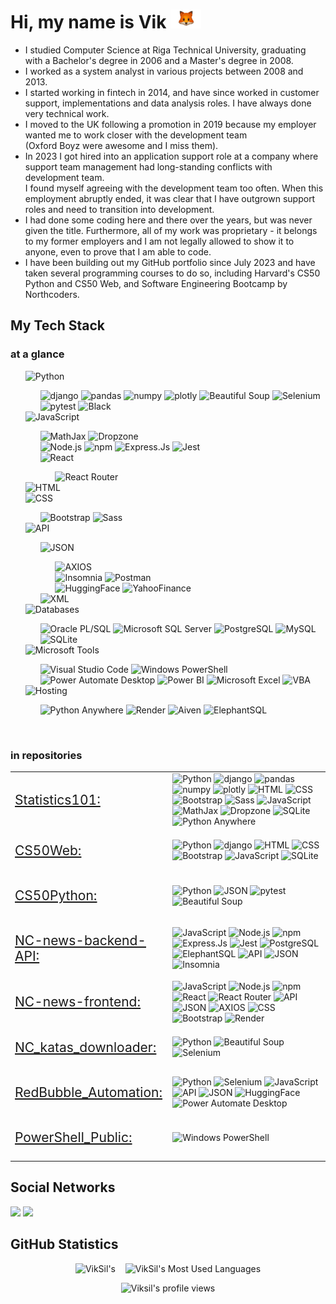 # Hi, my name is Vik <img height = "30" src="https://github.com/VikSil/VikSil/blob/trunk/Telegram_Fox.gif"/>

* I studied Computer Science at Riga Technical University, graduating with a Bachelor's degree in 2006 and a Master's degree in 2008.
* I worked as a system analyst in various projects between 2008 and 2013.
* I started working in fintech in 2014, and have since worked in customer support, implementations and data analysis roles. I have always done very technical work.
* I moved to the UK following a promotion in 2019 because my employer wanted me to work closer with the development team <br> (Oxford Boyz were awesome and I miss them).
* In 2023 I got hired into an application support role at a company where support team management had long-standing conflicts with development team. <br>
I found myself agreeing with the development team too often. When this employment abruptly ended, it was clear that I have outgrown support roles and need to transition into development.
* I had done some coding here and there over the years, but was never given the title. Furthermore, all of my work was proprietary - it belongs to my former employers and I am not legally allowed to show it to anyone, even to prove that I am able to code.
* I have been building out my GitHub portfolio since July 2023 and have taken several programming courses to do so, including Harvard's CS50 Python and CS50 Web, and Software Engineering Bootcamp by Northcoders.



## My Tech Stack

### at a glance

<!-- Python -->
<ul>
<li style = "list-style-type: none"> <img height="30"  src="https://img.shields.io/badge/Python-ffcf40?style=flat-square&logo=python" alt="Python"/>
</li>
<ul>
<li style = "list-style-type: none">
<img height="24" src="https://img.shields.io/badge/django-103e2e?style=flat-square" alt="django"/>
<img height="24" src="https://img.shields.io/badge/pandas-f6f6f6?style=flat-square&logo=pandas&logoColor=0d044d" alt="pandas"/>
<img height="24" src="https://img.shields.io/badge/NumPy-4b73c9?style=flat-square&logo=numpy&logoColor=4ba5c9" alt="numpy"/>
<img height="24" src="https://img.shields.io/badge/plotly-black?style=flat-square&logo=plotly&logoColor=f03470" alt="plotly"/>
<img height="24" src="https://img.shields.io/badge/Beautiful%20Soup-f6f6f6?style=flat-square" alt="Beautiful Soup"/>
<img height="24" src="https://img.shields.io/badge/Selenium-f6f6f6?style=flat-square&logo=selenium" alt="Selenium"/>
<img height="24" alt="pytest" src="https://img.shields.io/badge/pytest-f6f6f6?logo=pytest" />
<img height="24" src="https://img.shields.io/badge/Black-black?style=flat-square" alt="Black"/>
</li>
</ul>
<!-- JavaScript -->
<li style = "list-style-type: none"> <img height="30"  src="https://img.shields.io/badge/JavasSript-%23323330.svg?style=flat-square&logo=javascript&logoColor=%23F7DF1E" alt="JavaScript"/> 
</li>
<ul>
<li style = "list-style-type: none">
<img height="24" alt="MathJax" src="https://img.shields.io/badge/MathJax-darkgreen?style=flat-square" />
<img height="24" alt="Dropzone" src="https://img.shields.io/badge/Dropzone-purple?style=flat-square" /> 
</li>
<li style = "list-style-type: none">
<img height="24" alt="Node.js" src="https://img.shields.io/badge/node.js-black?style=flat-square&logo=Node.js&logoColor=43853d" />  
<img height="24" alt="npm" src="https://img.shields.io/badge/-NPM-CB3837?style=flat-square&logo=npm&logoColor=white" />
<img height="24" alt="Express.Js" src="https://img.shields.io/badge/express.js-%23F7DF1E.svg?style=flat-square"/>
<img height="24" alt="Jest" src="https://img.shields.io/badge/Jest-f6f6f6?style=flat-square&logo=jest&logoColor=944058"/>
</li>
<li style = "list-style-type: none">
<img height="24" alt="React" src="https://img.shields.io/badge/React-black?style=flat-square&logo=react&logoColor=%2361DAFB" />
</li>
<ul>
<li style = "list-style-type: none">
<img height="24" alt="React Router" src="https://img.shields.io/badge/React_Router-black?style=flat-square&logo=react-router&logoColor=CA4245"/>
</li>
</ul>
</ul>
<!-- HTML -->
<li style = "list-style-type: none">  <img alt="HTML" height="30"  src="https://img.shields.io/badge/HTML-E34F26?style=flat-square&logo=html5&logoColor=white" /> 
</li>
<!-- CSS -->
<li style = "list-style-type: none">
<img alt="CSS" height="30"  src="https://img.shields.io/badge/CSS-f6f6f6?style=flat-square&logo=css3&logoColor=%231572B6" /> 
</li>
<ul>
<li style = "list-style-type: none">
<img height="24"  alt="Bootstrap" src="https://img.shields.io/badge/Bootstrap-f6f6f6?style=flat-square&logo=bootstrap" />
<img height="24"  alt="Sass" src="https://img.shields.io/badge/Sass-f6f6f6?style=flat-square&logo=sass" />
</li>
</ul>
<!-- API -->
<li style = "list-style-type: none"> <img height="30"  src="https://img.shields.io/badge/API-orange?style=flat-square" alt="API"/>
</li>
<ul>
<li style = "list-style-type: none">
<img height="24"  alt="JSON" src="https://img.shields.io/badge/JSON-f6f6f6?style=flat-square&logo=json&logoColor=969696" />
</li>
<ul>
<li style = "list-style-type: none">
<img alt="AXIOS" src="https://img.shields.io/badge/AXIOS-f6f6f6?logo=axios&logoColor=%235A29E4" />
</li>
<li style = "list-style-type: none">
<img alt="Insomnia" src="https://img.shields.io/badge/-Insomnia-5849BE?style=flat-square&logo=insomnia&logoColor=white" />
<img alt="Postman" src="https://img.shields.io/badge/POSTMAN-f6f6f6?style=flat-square&logo=postman" />
</li>
<li style = "list-style-type: none">
<img alt="HuggingFace" src="https://img.shields.io/badge/Hugging%20Face-yellow?style=flat-square" />
<img alt="YahooFinance" src="https://img.shields.io/badge/yahooo!%20finance-purple?style=flat-square" />
</li>
</ul>
<li style = "list-style-type: none">
<img height="24"  alt="XML" src="https://img.shields.io/badge/XML-f78c09?style=flat-square" />
</li>
</ul>
<!-- Databases -->
<li style = "list-style-type: none"> <img height="30"  src="https://img.shields.io/badge/Databases-blue?style=flat-square&logo=database&logoColor=44dcb1" alt="Databases"/>
</li>
<ul>
<li style = "list-style-type: none">
<img height="24" alt="Oracle PL/SQL" src="https://img.shields.io/badge/ORACLE%20PL%2FSQL-f6f6f6?style=flat-square&logo=oracle&logoColor=red" />
<img height="24" alt="Microsoft SQL Server" src="https://img.shields.io/badge/MS%20SQL%20Server-f6f6f6?style=flat-square&logo=microsoftsqlserver&logoColor=red" />
<img height="24" alt="PostgreSQL" src="https://img.shields.io/badge/PostgreSQL-f6f6f6?style=flat-square&logo=postgresql"/>
<img height="24" alt="MySQL" src="https://img.shields.io/badge/MySQL-df8a00?style=flat-square&logo=mysql&logoColor=005d88"/>
<img height="24" alt="SQLite" src="https://img.shields.io/badge/SQLite-003954?style=flat-square&logo=sqlite"/>
</li>
</ul>
<!-- Microsoft Tools -->
<li style = "list-style-type: none"> <img height="30"  src="https://img.shields.io/badge/Microsoft%20Tools-f6f6f6?style=flat-square&logo=microsoft&logoColor=aqua" alt="Microsoft Tools"/>  
</li>
<ul>
<li style = "list-style-type: none">
<img height="24"  alt="Visual Studio Code" src="https://img.shields.io/badge/Visual%20Studio%20Code-f6f6f6?style=flat-square&logo=visualstudio&logoColor=blue" />
<img height="24"  alt="Windows PowerShell" src="https://img.shields.io/badge/Windows%20PowerShell-f6f6f6?style=flat-square&logo=powershell" />
<img height="24"  alt="Power Automate Desktop" src="https://img.shields.io/badge/Power%20Automate%20Desktop-f6f6f6?style=flat-square&logo=powerautomate&logoColor=blue" />
<img height="24"  alt="Power BI" src="https://img.shields.io/badge/Power%20BI-f6f6f6?style=flat-square&logo=powerbi" />
<img height="24"  alt="Microsoft Excel" src="https://img.shields.io/badge/Microsoft%20Excel-f6f6f6?style=flat-square&logo=microsoftexcel&logoColor=%23217346" />
<img height="24"  alt="VBA" src="https://img.shields.io/badge/VBA%20-darkgreen?style=flat-square" />
</li>
</ul>
<!-- Hosting -->
<li style = "list-style-type: none"> <img height="30"  src="https://img.shields.io/badge/Hosting-f6f6f6?style=flat-square" alt="Hosting"/>
</li>
<ul>
<li style = "list-style-type: none">
<img height="24"  alt="Python Anywhere" src="https://img.shields.io/badge/pythonanywhere%20-f6f6f6?style=flat-square&logo=pythonanywhere" />
<img height="24"  alt="Render" src="https://img.shields.io/badge/Render-f6f6f6?style=flat-square&logo=render&logoColor=44dcb1" />
<img height="24"  alt="Aiven" src="https://img.shields.io/badge/Aiven-ff5d22?style=flat-square" />
<img height="24"  alt="ElephantSQL" src="https://img.shields.io/badge/ElephantSQL-blue?style=flat-square" />
</li>
</ul>
</ul>
<br>

### in repositories

<table style="border:none">
<tr >
<td style="border:none"><p style= "font-size:21px"><a href = "https://github.com/VikSil/Statistics101">Statistics101:</a></p></td>
<td >
<img src="https://img.shields.io/badge/Python-ffcf40?style=flat-square&logo=python" alt="Python"/>
<img src="https://img.shields.io/badge/django-103e2e?style=flat-square" alt="django"/>
<img src="https://img.shields.io/badge/pandas-f6f6f6?style=flat-square&logo=pandas&logoColor=0d044d" alt="pandas"/>
<img src="https://img.shields.io/badge/NumPy-4b73c9?style=flat-square&logo=numpy&logoColor=4ba5c9" alt="numpy"/>
<img src="https://img.shields.io/badge/plotly-black?style=flat-square&logo=plotly&logoColor=f03470" alt="plotly"/>
<img alt="HTML" src="https://img.shields.io/badge/HTML-E34F26?style=flat-square&logo=html5&logoColor=white" /> 
<img alt="CSS" src="https://img.shields.io/badge/CSS-f6f6f6?style=flat-square&logo=css3&logoColor=%231572B6" /> 
<img alt="Bootstrap" src="https://img.shields.io/badge/Bootstrap-f6f6f6?style=flat-square&logo=bootstrap" />
<img alt="Sass" src="https://img.shields.io/badge/Sass-f6f6f6?style=flat-square&logo=sass" />
<img src="https://img.shields.io/badge/JavasSript-%23323330.svg?style=flat-square&logo=javascript&logoColor=%23F7DF1E" alt="JavaScript"/> 
<img alt="MathJax" src="https://img.shields.io/badge/MathJax-darkgreen?style=flat-square" />
<img alt="Dropzone" src="https://img.shields.io/badge/Dropzone-purple?style=flat-square" />
<img alt="SQLite" src="https://img.shields.io/badge/SQLite-003954?style=flat-square&logo=sqlite"/>
<img alt="Python Anywhere" src="https://img.shields.io/badge/pythonanywhere%20-f6f6f6?style=flat-square&logo=pythonanywhere" />
</td>
</tr>
<tr >
<td style="border:none"><p style= "font-size:21px"><a href = "https://github.com/VikSil/CS50Web">CS50Web:</a></p></td>
<td >
<img src="https://img.shields.io/badge/Python-ffcf40?style=flat-square&logo=python" alt="Python"/>
<img src="https://img.shields.io/badge/django-103e2e?style=flat-square" alt="django"/>
<img alt="HTML" src="https://img.shields.io/badge/HTML-E34F26?style=flat-square&logo=html5&logoColor=white" /> 
<img alt="CSS" src="https://img.shields.io/badge/CSS-f6f6f6?style=flat-square&logo=css3&logoColor=%231572B6" /> 
<img alt="Bootstrap" src="https://img.shields.io/badge/Bootstrap-f6f6f6?style=flat-square&logo=bootstrap" />
<img src="https://img.shields.io/badge/JavasSript-%23323330.svg?style=flat-square&logo=javascript&logoColor=%23F7DF1E" alt="JavaScript"/> 
<img alt="SQLite" src="https://img.shields.io/badge/SQLite-003954?style=flat-square&logo=sqlite"/>
</td>
</tr>
<tr >
<td style="border:none"><p style= "font-size:21px"><a href = "https://github.com/VikSil/CS50Python">CS50Python:</a></p></td>
<td>
<img src="https://img.shields.io/badge/Python-ffcf40?style=flat-square&logo=python" alt="Python"/>
<img alt="JSON" src="https://img.shields.io/badge/JSON-f6f6f6?style=flat-square&logo=json&logoColor=969696" />
<img alt="pytest" src="https://img.shields.io/badge/pytest-f6f6f6?logo=pytest" />
<img src="https://img.shields.io/badge/Beautiful%20Soup-f6f6f6?style=flat-square" alt="Beautiful Soup"/>
</td>
</tr>
<tr >
<td style="border:none"><p style= "font-size:21px"><a href = "https://github.com/VikSil/NC-news-backend-API">NC-news-backend-API:</a></p></td>
<td>
<img src="https://img.shields.io/badge/JavasSript-%23323330.svg?style=flat-square&logo=javascript&logoColor=%23F7DF1E" alt="JavaScript"/>
<img alt="Node.js" src="https://img.shields.io/badge/node.js-black?style=flat-square&logo=Node.js&logoColor=43853d" />  
<img alt="npm" src="https://img.shields.io/badge/-NPM-CB3837?style=flat-square&logo=npm&logoColor=white" />
<img alt="Express.Js" src="https://img.shields.io/badge/express.js-%23F7DF1E.svg?style=flat-square"/>
<img alt="Jest" src="https://img.shields.io/badge/Jest-f6f6f6?style=flat-square&logo=jest&logoColor=944058"/>
<img alt="PostgreSQL" src="https://img.shields.io/badge/PostgreSQL-f6f6f6?style=flat-square&logo=postgresql"/>
<img alt="ElephantSQL" src="https://img.shields.io/badge/ElephantSQL-blue?style=flat-square" />
<img src="https://img.shields.io/badge/API-orange?style=flat-square" alt="API"/>
<img alt="JSON" src="https://img.shields.io/badge/JSON-f6f6f6?style=flat-square&logo=json&logoColor=969696" />
<img alt="Insomnia" src="https://img.shields.io/badge/-Insomnia-5849BE?style=flat-square&logo=insomnia&logoColor=white" />
</td>
</tr>
<tr >
<td  style="border:none"><p style= "font-size:21px"><a href = "https://github.com/VikSil/NC-news-frontend">NC-news-frontend:</a></p></td>
<td >
<img src="https://img.shields.io/badge/JavasSript-%23323330.svg?style=flat-square&logo=javascript&logoColor=%23F7DF1E" alt="JavaScript"/>
<img alt="Node.js" src="https://img.shields.io/badge/node.js-black?style=flat-square&logo=Node.js&logoColor=43853d" />  
<img alt="npm" src="https://img.shields.io/badge/-NPM-CB3837?style=flat-square&logo=npm&logoColor=white" />
<img alt="React" src="https://img.shields.io/badge/React-black?style=flat-square&logo=react&logoColor=%2361DAFB" />
<img alt="React Router" src="https://img.shields.io/badge/React_Router-black?style=flat-square&logo=react-router&logoColor=CA4245"/>
<img src="https://img.shields.io/badge/API-orange?style=flat-square" alt="API"/>
<img alt="JSON" src="https://img.shields.io/badge/JSON-f6f6f6?style=flat-square&logo=json&logoColor=969696" />
<img alt="AXIOS" src="https://img.shields.io/badge/AXIOS-f6f6f6?logo=axios&logoColor=%235A29E4" />
<img alt="CSS" src="https://img.shields.io/badge/CSS-f6f6f6?style=flat-square&logo=css3&logoColor=%231572B6" /> 
<img alt="Bootstrap" src="https://img.shields.io/badge/Bootstrap-f6f6f6?style=flat-square&logo=bootstrap" />
<img alt="Render" src="https://img.shields.io/badge/Render-f6f6f6?style=flat-square&logo=render&logoColor=44dcb1" />
</td>
</tr>
<tr >
<td  style="border:none"><p style= "font-size:21px"><a href = "https://github.com/VikSil/NC_katas_downloader">NC_katas_downloader:</a></p></td>
<td>
<img src="https://img.shields.io/badge/Python-ffcf40?style=flat-square&logo=python" alt="Python"/>
<img src="https://img.shields.io/badge/Beautiful%20Soup-f6f6f6?style=flat-square" alt="Beautiful Soup"/>
<img src="https://img.shields.io/badge/Selenium-f6f6f6?style=flat-square&logo=selenium" alt="Selenium"/>
</td>
</tr>
<tr>
<td  style="border:none"><p style= "font-size:21px"><a href = "https://github.com/VikSil/RedBubble_Automation">RedBubble_Automation:</a></p></td>
<td>
<img src="https://img.shields.io/badge/Python-ffcf40?style=flat-square&logo=python" alt="Python"/>
<img src="https://img.shields.io/badge/Selenium-f6f6f6?style=flat-square&logo=selenium" alt="Selenium"/>
<img src="https://img.shields.io/badge/JavasSript-%23323330.svg?style=flat-square&logo=javascript&logoColor=%23F7DF1E" alt="JavaScript"/>
<img src="https://img.shields.io/badge/API-orange?style=flat-square" alt="API"/>
<img alt="JSON" src="https://img.shields.io/badge/JSON-f6f6f6?style=flat-square&logo=json&logoColor=969696" />
<img alt="HuggingFace" src="https://img.shields.io/badge/Hugging%20Face-yellow?style=flat-square" />
<img alt="Power Automate Desktop" src="https://img.shields.io/badge/Power%20Automate%20Desktop-f6f6f6?style=flat-square&logo=powerautomate&logoColor=blue" />
</td>
</tr>
<tr >
<td  style="border:none"><p style= "font-size:21px"><a href = "https://github.com/VikSil/PowerShell_Public">PowerShell_Public:</a></p></td>
<td>
<img alt="Windows PowerShell" src="https://img.shields.io/badge/Windows%20PowerShell-f6f6f6?style=flat-square&logo=powershell" />
</td>
</tr>
</table>


## Social Networks

[<img height="30" src="https://img.shields.io/badge/linkedin-blue.svg?&style=for-the-badge&logo=linkedin&logoColor=white" />][LinkedIn]
[<img height="30" src="https://imgur.com/VzM5APj.png" />][StackOverflow]


## GitHub Statistics

<p align="center"> 
<img width="533" src="https://github-readme-stats-lake-omega.vercel.app/api?username=VikSil&show_icons=true&line&theme=ocean_dark&midnight-purple&bg_color=100,000000,8a2eff" alt=VikSil's GitHub Stats"/>&nbsp;&nbsp;&nbsp;
<img src="https://github-readme-stats.vercel.app/api/top-langs/?username=VikSil&layout=donut&theme=ocean_dark&midnight-purple&bg_color=100,000000,8a2eff" alt="VikSil's Most Used Languages"/>
</p>

<p align="center"> <img height="30" src="https://komarev.com/ghpvc/?username=VikSil&label=Profile%20views&style=flat-square" alt="Viksil's profile views" /> </p>

<!-- LINKS -->
[LinkedIn]: https://www.linkedin.com/in/viktoria-sudraba/
[Github]: https://github.com/VikSil
[StackOverflow]: https://stackoverflow.com/users/22456198/viksil
